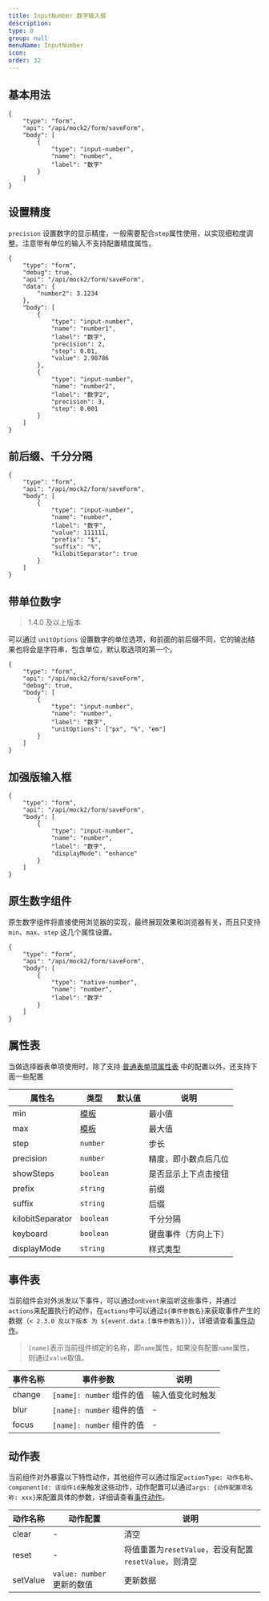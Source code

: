 ```yaml
---
title: InputNumber 数字输入框
description:
type: 0
group: null
menuName: InputNumber
icon:
order: 32
---
```


## 基本用法

```schema: scope="body"
{
    "type": "form",
    "api": "/api/mock2/form/saveForm",
    "body": [
        {
            "type": "input-number",
            "name": "number",
            "label": "数字"
        }
    ]
}
```

## 设置精度

`precision` 设置数字的显示精度，一般需要配合`step`属性使用，以实现细粒度调整。注意带有单位的输入不支持配置精度属性。

```schema: scope="body"
{
    "type": "form",
    "debug": true,
    "api": "/api/mock2/form/saveForm",
    "data": {
        "number2": 3.1234
    },
    "body": [
        {
            "type": "input-number",
            "name": "number1",
            "label": "数字",
            "precision": 2,
            "step": 0.01,
            "value": 2.98786
        },
        {
            "type": "input-number",
            "name": "number2",
            "label": "数字2",
            "precision": 3,
            "step": 0.001
        }
    ]
}
```

## 前后缀、千分分隔

```schema: scope="body"
{
    "type": "form",
    "api": "/api/mock2/form/saveForm",
    "body": [
        {
            "type": "input-number",
            "name": "number",
            "label": "数字",
            "value": 111111,
            "prefix": "$",
            "suffix": "%",
            "kilobitSeparator": true
        }
    ]
}
```

## 带单位数字

> 1.4.0 及以上版本

可以通过 `unitOptions` 设置数字的单位选项，和前面的前后缀不同，它的输出结果也将会是字符串，包含单位，默认取选项的第一个。

```schema: scope="body"
{
    "type": "form",
    "api": "/api/mock2/form/saveForm",
    "debug": true,
    "body": [
        {
            "type": "input-number",
            "name": "number",
            "label": "数字",
            "unitOptions": ["px", "%", "em"]
        }
    ]
}
```

## 加强版输入框

```schema: scope="body"
{
    "type": "form",
    "api": "/api/mock2/form/saveForm",
    "body": [
        {
            "type": "input-number",
            "name": "number",
            "label": "数字",
            "displayMode": "enhance"
        }
    ]
}
```

## 原生数字组件

原生数字组件将直接使用浏览器的实现，最终展现效果和浏览器有关，而且只支持 `min`、`max`、`step` 这几个属性设置。

```schema: scope="body"
{
    "type": "form",
    "api": "/api/mock2/form/saveForm",
    "body": [
        {
            "type": "native-number",
            "name": "number",
            "label": "数字"
        }
    ]
}
```

## 属性表

当做选择器表单项使用时，除了支持 [普通表单项属性表](./formitem#%E5%B1%9E%E6%80%A7%E8%A1%A8) 中的配置以外，还支持下面一些配置

| 属性名           | 类型                                    | 默认值 | 说明                 |
| ---------------- | --------------------------------------- | ------ | -------------------- |
| min              | [模板](../../../docs/concepts/template) |        | 最小值               |
| max              | [模板](../../../docs/concepts/template) |        | 最大值               |
| step             | `number`                                |        | 步长                 |
| precision        | `number`                                |        | 精度，即小数点后几位 |
| showSteps        | `boolean`                               |        | 是否显示上下点击按钮 |
| prefix           | `string`                                |        | 前缀                 |
| suffix           | `string`                                |        | 后缀                 |
| kilobitSeparator | `boolean`                               |        | 千分分隔             |
| keyboard         | `boolean`                               |        | 键盘事件（方向上下） |
| displayMode      | `string`                                |        | 样式类型             |

## 事件表

当前组件会对外派发以下事件，可以通过`onEvent`来监听这些事件，并通过`actions`来配置执行的动作，在`actions`中可以通过`${事件参数名}`来获取事件产生的数据（`< 2.3.0 及以下版本 为 ${event.data.[事件参数名]}`），详细请查看[事件动作](../../docs/concepts/event-action)。

> `[name]`表示当前组件绑定的名称，即`name`属性，如果没有配置`name`属性，则通过`value`取值。

| 事件名称 | 事件参数                  | 说明             |
| -------- | ------------------------- | ---------------- |
| change   | `[name]: number` 组件的值 | 输入值变化时触发 |
| blur     | `[name]: number` 组件的值 | -                |
| focus    | `[name]: number` 组件的值 | -                |

## 动作表

当前组件对外暴露以下特性动作，其他组件可以通过指定`actionType: 动作名称`、`componentId: 该组件id`来触发这些动作，动作配置可以通过`args: {动作配置项名称: xxx}`来配置具体的参数，详细请查看[事件动作](../../docs/concepts/event-action#触发其他组件的动作)。

| 动作名称 | 动作配置                   | 说明                                                   |
| -------- | -------------------------- | ------------------------------------------------------ |
| clear    | -                          | 清空                                                   |
| reset    | -                          | 将值重置为`resetValue`，若没有配置`resetValue`，则清空 |
| setValue | `value: number` 更新的数值 | 更新数据                                               |
